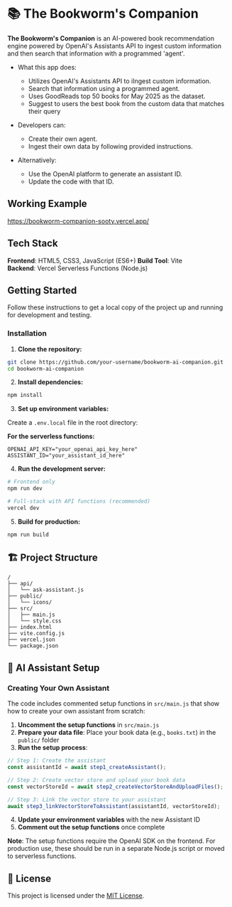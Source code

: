 # 📚 The Bookworm's Companion

**The Bookworm's Companion** is an AI-powered book recommendation engine powered by OpenAI's Assistants API to ingest custom information and then search that information with a programmed 'agent'. 

- What this app does:
  - Utilizes OpenAI's Assistants API to iIngest custom information.
  - Search that information using a programmed agent.
  - Uses GoodReads top 50 books for May 2025 as the dataset.
  - Suggest to users the best book from the custom data that matches their query

- Developers can:

  - Create their own agent.
  - Ingest their own data by following provided instructions.

- Alternatively:

  - Use the OpenAI platform to generate an assistant ID.
  - Update the code with that ID.


## Working Example 
https://bookworm-companion-sooty.vercel.app/

## Tech Stack

**Frontend**: HTML5, CSS3, JavaScript (ES6+)
**Build Tool**: Vite  
**Backend**: Vercel Serverless Functions (Node.js)

## Getting Started

Follow these instructions to get a local copy of the project up and running for development and testing.


### Installation

1. **Clone the repository:**
```bash
git clone https://github.com/your-username/bookworm-ai-companion.git
cd bookworm-ai-companion
```

2. **Install dependencies:**
```bash
npm install
```

3. **Set up environment variables:**

Create a `.env.local` file in the root directory:

**For the serverless functions:**
```
OPENAI_API_KEY="your_openai_api_key_here"
ASSISTANT_ID="your_assistant_id_here"
```

4. **Run the development server:**
```bash
# Frontend only
npm run dev

# Full-stack with API functions (recommended)
vercel dev
```

5. **Build for production:**
```bash
npm run build
```

## 🏗 Project Structure

```
/
├── api/
│   └── ask-assistant.js
├── public/
│   └── icons/
├── src/
│   ├── main.js
│   └── style.css
├── index.html
├── vite.config.js
├── vercel.json
└── package.json
```

## 🤖 AI Assistant Setup

### Creating Your Own Assistant

The code includes commented setup functions in `src/main.js` that show how to create your own assistant from scratch:

1. **Uncomment the setup functions** in `src/main.js`
2. **Prepare your data file**: Place your book data (e.g., `books.txt`) in the `public/` folder
3. **Run the setup process**:

```javascript
// Step 1: Create the assistant
const assistantId = await step1_createAssistant();

// Step 2: Create vector store and upload your book data
const vectorStoreId = await step2_createVectorStoreAndUploadFiles();

// Step 3: Link the vector store to your assistant
await step3_linkVectorStoreToAssistant(assistantId, vectorStoreId);
```

4. **Update your environment variables** with the new Assistant ID
5. **Comment out the setup functions** once complete

**Note**: The setup functions require the OpenAI SDK on the frontend. For production use, these should be run in a separate Node.js script or moved to serverless functions.

## 📄 License

This project is licensed under the [MIT License](LICENSE).
